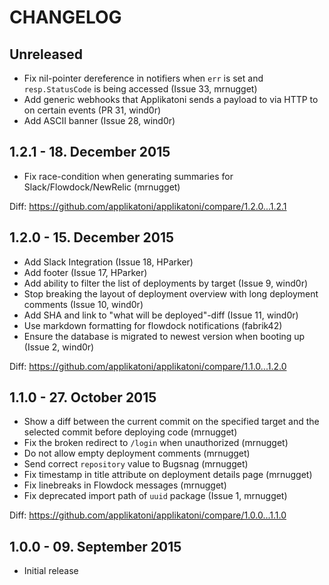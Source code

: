 # CHANGELOG

## Unreleased

* Fix nil-pointer dereference in notifiers when `err` is set and
  `resp.StatusCode` is being accessed (Issue 33, mrnugget)
* Add generic webhooks that Applikatoni sends a payload to via HTTP to
  on certain events (PR 31, wind0r)
* Add ASCII banner (Issue 28, wind0r)

## 1.2.1 - 18. December 2015

* Fix race-condition when generating summaries for Slack/Flowdock/NewRelic (mrnugget)

Diff: https://github.com/applikatoni/applikatoni/compare/1.2.0...1.2.1

## 1.2.0 - 15. December 2015

* Add Slack Integration (Issue 18, HParker)
* Add footer (Issue 17, HParker)
* Add ability to filter the list of deployments by target (Issue 9, wind0r)
* Stop breaking the layout of deployment overview with long deployment comments (Issue 10, wind0r)
* Add SHA and link to "what will be deployed"-diff (Issue 11, wind0r)
* Use markdown formatting for flowdock notifications (fabrik42)
* Ensure the database is migrated to newest version when booting up (Issue 2, wind0r)

Diff: https://github.com/applikatoni/applikatoni/compare/1.1.0...1.2.0

## 1.1.0 - 27. October 2015

* Show a diff between the current commit on the specified target and the
  selected commit before deploying code (mrnugget)
* Fix the broken redirect to `/login` when unauthorized (mrnugget)
* Do not allow empty deployment comments (mrnugget)
* Send correct `repository` value to Bugsnag (mrnugget)
* Fix timestamp in title attribute on deployment details page (mrnugget)
* Fix linebreaks in Flowdock messages (mrnugget)
* Fix deprecated import path of `uuid` package (Issue 1, mrnugget)

Diff: https://github.com/applikatoni/applikatoni/compare/1.0.0...1.1.0

## 1.0.0 - 09. September 2015

* Initial release

